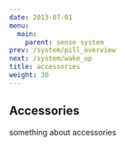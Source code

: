 ```yaml
---
date: 2013-07-01
menu:
  main:
    parent: sense system
prev: /system/pill_overview
next: /system/wake_up
title: accessories
weight: 30
---
```


## Accessories

something about accessories

